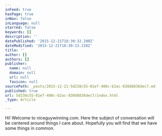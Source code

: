 ```yaml
---
inFeed: true
hasPage: true
inNav: false
inLanguage: null
starred: false
keywords: []
description: ''
datePublished: '2015-12-21T18:30:32.200Z'
dateModified: '2015-12-21T18:30:13.158Z'
title: ''
author: []
authors: []
publisher:
  name: null
  domain: null
  url: null
  favicon: null
sourcePath: _posts/2015-12-21-5d238c55-01ef-400c-b2ac-830d8836dec7.md
published: true
url: 5d238c55-01ef-400c-b2ac-830d8836dec7/index.html
_type: Article

---
```

Hi!  Welcome to niceguywinning.com.  Here the subject of conversation will be centered around things I care about.  Hopefully you will find that we have some things in common.